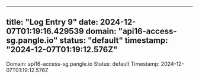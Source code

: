 
---
title: "Log Entry 9"
date: 2024-12-07T01:19:16.429539
domain: "api16-access-sg.pangle.io"
status: "default"
timestamp: "2024-12-07T01:19:12.576Z"
---

Domain: api16-access-sg.pangle.io
Status: default
Timestamp: 2024-12-07T01:19:12.576Z
